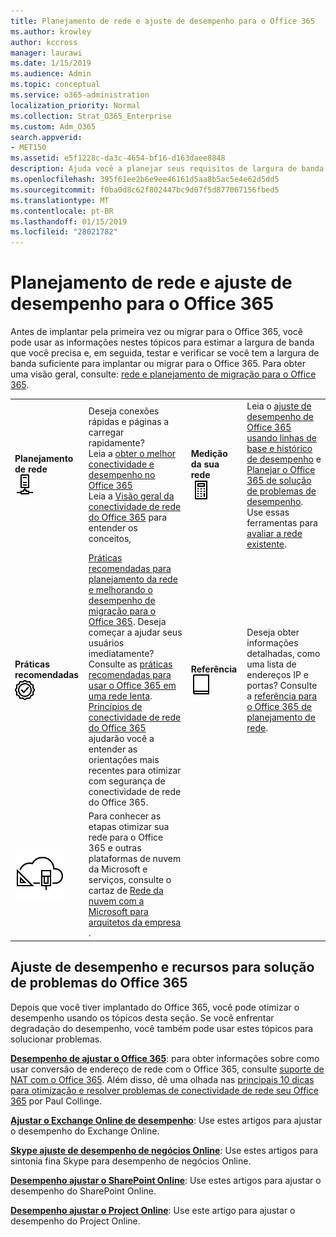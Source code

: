```yaml
---
title: Planejamento de rede e ajuste de desempenho para o Office 365
ms.author: krowley
author: kccross
manager: laurawi
ms.date: 1/15/2019
ms.audience: Admin
ms.topic: conceptual
ms.service: o365-administration
localization_priority: Normal
ms.collection: Strat_O365_Enterprise
ms.custom: Adm_O365
search.appverid:
- MET150
ms.assetid: e5f1228c-da3c-4654-bf16-d163daee8848
description: Ajuda você a planejar seus requisitos de largura de banda de rede para o Microsoft Office 365. Depois que você estiver implantado, retorne aqui para ajustar e solucionar problemas de desempenho do Office 365.
ms.openlocfilehash: 395f61ee2b6e9ee46161d5aa8b5ac5e4e62d5dd5
ms.sourcegitcommit: f0ba0d8c62f802447bc9d07f5d877067156fbed5
ms.translationtype: MT
ms.contentlocale: pt-BR
ms.lasthandoff: 01/15/2019
ms.locfileid: "28021782"
---
```

# <a name="network-planning-and-performance-tuning-for-office-365"></a>Planejamento de rede e ajuste de desempenho para o Office 365
Antes de implantar pela primeira vez ou migrar para o Office 365, você pode usar as informações nestes tópicos para estimar a largura de banda que você precisa e, em seguida, testar e verificar se você tem a largura de banda suficiente para implantar ou migrar para o Office 365. Para obter uma visão geral, consulte: [rede e planejamento de migração para o Office 365](network-and-migration-planning.md).
  
|||||
|:-----|:-----|:-----|:-----|
|**Planejamento de rede** <br/> ![Rede](media/5e9dcd06-601b-4b28-88dc-f524e7548794.png)           <br/> |Deseja conexões rápidas e páginas a carregar rapidamente?  <br/> Leia a [obter o melhor conectividade e desempenho no Office 365](https://aka.ms/o365perfprinciples) <br/> Leia a [Visão geral da conectividade de rede do Office 365](https://docs.microsoft.com/en-us/office365/enterprise/office-365-networking-overview) para entender os conceitos,  <br/> |**Medição da sua rede** <br/> ![Calculadora ](media/d690a132-4884-40eb-a918-526bb3dff3cc.png)           <br/> |Leia o [ajuste de desempenho de Office 365 usando linhas de base e histórico de desempenho](performance-tuning-using-baselines-and-history.md) e [Planejar o Office 365 de solução de problemas de desempenho](performance-troubleshooting-plan.md).  <br/> Use essas ferramentas para [avaliar a rede existente](network-and-migration-planning.md#calculators).  <br/> |
|**Práticas recomendadas** <br/> ![Práticas recomendadas](media/2a659a5c-1007-47d3-a6c6-a19e018ab29b.png)           <br/> |[Práticas recomendadas para planejamento da rede e melhorando o desempenho de migração para o Office 365](network-and-migration-planning.md#BestPractices). Deseja começar a ajudar seus usuários imediatamente? Consulte as [práticas recomendadas para usar o Office 365 em uma rede lenta](https://support.office.com/article/fd16c8d2-4799-4c39-8fd7-045f06640166).<br/> [Princípios de conectividade de rede do Office 365](https://aka.ms/o365networkingprinciples) ajudarão você a entender as orientações mais recentes para otimizar com segurança de conectividade de rede do Office 365.  <br/> |**Referência** <br/> ![Catálogo ou o diário](media/56dff3c1-f605-48d8-811f-7d13ce639ecd.png)           <br/> |Deseja obter informações detalhadas, como uma lista de endereços IP e portas? Consulte a [referência para o Office 365 de planejamento de rede](network-and-migration-planning.md#NetReference).<br/> |
|![Consulte Microsoft Cloud Networking para pôster arquitetos da empresa](media/3094be9f-2407-4fa5-896d-aa66ef7b9bb9.png)           <br/> |Para conhecer as etapas otimizar sua rede para o Office 365 e outras plataformas de nuvem da Microsoft e serviços, consulte o cartaz de [Rede da nuvem com a Microsoft para arquitetos da empresa](https://aka.ms/cloudarchnetworking) .  <br/> |
   
## <a name="performance-tuning-and-troubleshooting-resources-for-office-365"></a>Ajuste de desempenho e recursos para solução de problemas do Office 365
<a name="apptuning"> </a>

Depois que você tiver implantado do Office 365, você pode otimizar o desempenho usando os tópicos desta seção. Se você enfrentar degradação do desempenho, você também pode usar estes tópicos para solucionar problemas.
  
 **[Desempenho de ajustar o Office 365](tune-office-365-performance.md)**: para obter informações sobre como usar conversão de endereço de rede com o Office 365, consulte [suporte de NAT com o Office 365](nat-support-with-office-365.md). Além disso, dê uma olhada nas [principais 10 dicas para otimização e resolver problemas de conectividade de rede seu Office 365](https://blogs.technet.com/b/onthewire/archive/2014/06/18/top-10-tips-for-optimising-amp-troubleshooting-your-office-365-network-connectivity.aspx) por Paul Collinge. 
  
 **[Ajustar o Exchange Online de desempenho](tune-exchange-online-performance.md)**: Use estes artigos para ajustar o desempenho do Exchange Online. 
  
 **[Skype ajuste de desempenho de negócios Online](tune-skype-for-business-online-performance.md)**: Use estes artigos para sintonia fina Skype para desempenho de negócios Online. 
  
 **[Desempenho ajustar o SharePoint Online](tune-sharepoint-online-performance.md)**: Use estes artigos para ajustar o desempenho do SharePoint Online. 
  
 **[Desempenho ajustar o Project Online](https://support.office.com/article/12ba0ebd-c616-42e5-b9b6-cad570e8409c)**: Use este artigo para ajustar o desempenho do Project Online. 
  

